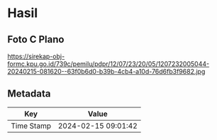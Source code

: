 # Hasil

## Foto C Plano

https://sirekap-obj-formc.kpu.go.id/739c/pemilu/pdpr/12/07/23/20/05/1207232005044-20240215-081620--63f0b6d0-b39b-4cb4-a10d-76d6fb3f9682.jpg


## Metadata

| Key        | Value               |
| ---------- | ------------------- |
| Time Stamp | 2024-02-15 09:01:42 |



